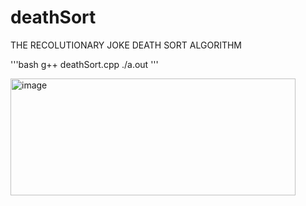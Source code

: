 # deathSort
THE RECOLUTIONARY JOKE DEATH SORT ALGORITHM

'''bash
g++ deathSort.cpp
./a.out
'''


<img width="456" height="187" alt="image" src="https://github.com/user-attachments/assets/c60221a0-b41f-4c63-8740-dee464afda07" />
